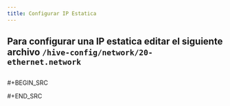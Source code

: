 ```yaml
---
title: Configurar IP Estatica
---
```


## Para configurar una IP estatica editar el siguiente archivo  `/hive-config/network/20-ethernet.network`
## 
#+BEGIN_SRC 

#+END_SRC
